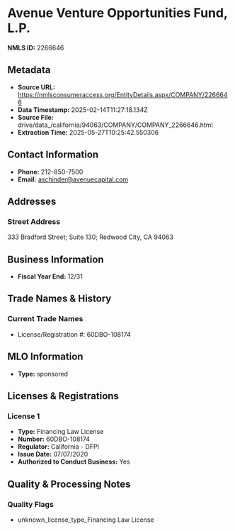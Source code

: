 # Avenue Venture Opportunities Fund, L.P.

**NMLS ID:** 2266646

## Metadata
- **Source URL:** https://nmlsconsumeraccess.org/EntityDetails.aspx/COMPANY/2266646
- **Data Timestamp:** 2025-02-14T11:27:18.134Z
- **Source File:** drive/data_/california/94063/COMPANY/COMPANY_2266646.html
- **Extraction Time:** 2025-05-27T10:25:42.550306

## Contact Information
- **Phone:** 212-850-7500
- **Email:** aschinder@avenuecapital.com

## Addresses
### Street Address
333 Bradford Street; Suite 130; Redwood City, CA 94063

## Business Information
- **Fiscal Year End:** 12/31

## Trade Names & History
### Current Trade Names
- License/Registration #: 60DBO-108174

## MLO Information
- **Type:** sponsored

## Licenses & Registrations

### License 1
- **Type:** Financing Law License
- **Number:** 60DBO-108174
- **Regulator:** California - DFPI
- **Issue Date:** 07/07/2020
- **Authorized to Conduct Business:** Yes

## Quality & Processing Notes
### Quality Flags
- unknown_license_type_Financing Law License
